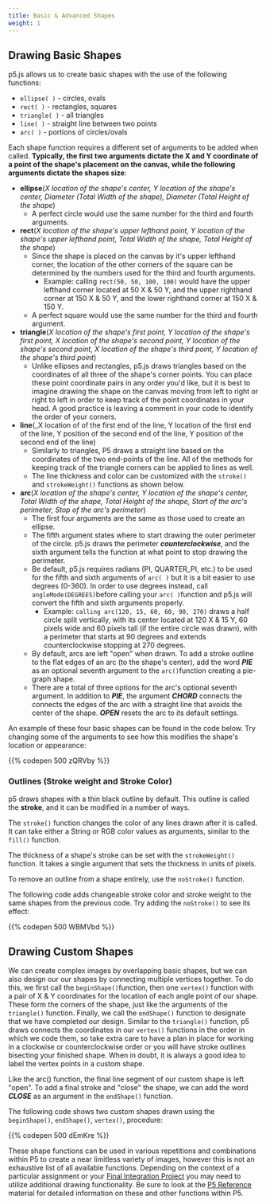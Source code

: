 ```yaml
---
title: Basic & Advanced Shapes
weight: 1
---
```

## Drawing Basic Shapes

p5.js allows us to create basic shapes with the use of the following functions:

* `ellipse( )` - circles, ovals
* `rect( )` - rectangles, squares
* `triangle( )` - all triangles
* `line( )` - straight line between two points
* `arc( )` - portions of circles/ovals

Each shape function requires a different set of arguments to be added when called. **Typically, the first two arguments dictate the X and Y coordinate of a point of the shape's placement on the canvas, while the following arguments dictate the shapes size**:

* **ellipse**(_X location of the shape's center, Y location of the shape's center, Diameter (Total Width of the shape), Diameter (Total Height of the shape_)
  * A perfect circle would use the same number for the third and fourth arguments.
* **rect**(_X location of the shape's upper lefthand point, Y location of the shape's upper lefthand point, Total Width of the shape, Total Height of the shape_)
  * Since the shape is placed on the canvas by it's upper lefthand corner, the location of the other corners of the square can be determined by the numbers used for the third and fourth arguments.
    * Example: calling `rect(50, 50, 100, 100)` would have the upper lefthand corner located at 50 X & 50 Y, and the upper righthand corner at 150 X & 50 Y, and the lower righthand corner at 150 X & 150 Y.
  * A perfect square would use the same number for the third and fourth argument.
* **triangle**(_X location of the shape's first point, Y location of the shape's first point, X location of the shape's second point, Y location of the shape's second point, X location of the shape's third point, Y location of the shape's third point_)
  * Unlike ellipses and rectangles, p5.js draws triangles based on the coordinates of all three of the shape's corner points. You can place these point coordinate pairs in any order you'd like, but it is best to imagine drawing the shape on the canvas moving from left to right or right to left in order to keep track of the point coordinates in your head. A good practice is leaving a comment in your code to identify the order of your corners.
* **line**(_X location of of the first end of the line, Y location of the first end of the line, Y position of the second end of the line, Y position of the second end of the line)
  * Similarly to triangles, P5 draws a straight line based on the coordinates of the two end-points of the line. All of the methods for keeping track of the triangle corners can be applied to lines as well.
  * The line thickness and color can be customized with the `stroke()` and `strokeWeight()` functions as shown below.
* **arc**(_X location of the shape's center, Y location of the shape's center, Total Width of the shape, Total Height of the shape, Start of the arc's perimeter, Stop of the arc's perimeter_)
  * The first four arguments are the same as those used to create an ellipse. 
  * The fifth argument states where to start drawing the outer perimeter of the circle. p5.js draws the perimeter _**counterclockwise**_, and the sixth argument tells the function at what point to stop drawing the perimeter.
  * Be default, p5.js requires radians (PI, QUARTER_PI, etc.) to be used for the fifth and sixth arguments of `arc( )` but it is a bit easier to use degrees (0-360). In order to use degrees instead, call `angleMode(DEGREES)`before calling your `arc( )`function and p5.js will convert the fifth and sixth arguments properly.
    * Example: `calling arc(120, 15, 60, 60, 90, 270)` draws a half circle split vertically, with its center located at 120 X & 15 Y, 60 pixels wide and 60 pixels tall (if the entire circle was drawn), with a perimeter that starts at 90 degrees and extends counterclockwise stopping at 270 degrees.
  * By default, arcs are left "open" when drawn. To add a stroke outline to the flat edges of an arc (to the shape's center), add the word **_PIE_** as an optional seventh argument to the `arc()`function creating a pie-graph shape.
  * There are a total of three options for the arc's optional seventh argument. In addition to **_PIE_**, the argument **_CHORD_** connects the connects the edges of the arc with a straight line that avoids the center of the shape. **_OPEN_** resets the arc to its default settings.

An example of these four basic shapes can be found in the code below. Try changing some of the arguments to see how this modifies the shape's location or appearance:

{{% codepen 500 zQRVby %}}

### Outlines (Stroke weight and Stroke Color)

p5 draws shapes with a thin black outline by default. This outline is called the **stroke**, and it can be modified in a number of ways.

The `stroke()` function changes the color of any lines drawn after it is called. It can take either a String or RGB color values as arguments, similar to the `fill()` function. 

The thickness of a shape's stroke can be set with the `strokeWeight()` function. It takes a single argument that sets the thickness in units of pixels.

To remove an outline from a shape entirely, use the `noStroke()` function.

The following code adds changeable stroke color and stroke weight to the same shapes from the previous code. Try adding the `noStroke()` to see its effect:

{{% codepen 500 WBMVbd %}}

## Drawing Custom Shapes

We can create complex images by overlapping basic shapes, but we can also design our our shapes by connecting multiple vertices together. To do this, we first call the `beginShape()`function, then one `vertex()` function with a pair of X & Y coordinates for the location of each angle point of our shape. These form the corners of the shape, just like the arguments of the `triangle()` function. Finally, we call the `endShape()` function to designate that we have completed our design. Similar to the `triangle()` function, p5 draws connects the coordinates in our `vertex()` functions in the order in which we code them, so take extra care to have a plan in place for working in a clockwise or counterclockwise order or you will have stroke outlines bisecting your finished shape. When in doubt, it is always a good idea to label the vertex points in a custom shape.

Like the arc() function, the final line segment of our custom shape is left "open". To add a final stroke and "close" the shape, we can add the word **_CLOSE_** as an argument in the `endShape()` function.

The following code shows two custom shapes drawn using the `beginShape()`, `endShape()`, `vertex()`, procedure:

{{% codepen 500 dEmKre %}}

These shape functions can be used in various repetitions and combinations within P5 to create a near limitless variety of images, however this is not an exhaustive list of all available functions. Depending on the context of a particular assignment or your [Final Integration Project](https://pdm.lsupathways.org/5_integrationproject/) you may need to utilize additional drawing functionality. Be sure to look at the [P5 Reference](https://p5js.org/reference/) material for detailed information on these and other functions within P5.
